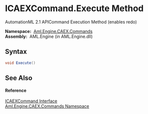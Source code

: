 ICAEXCommand.Execute Method
===========================
AutomationML 2.1 APICommand Execution Method (enables redo)

  **Namespace:**  [Aml.Engine.CAEX.Commands][1]  
  **Assembly:**  AML.Engine (in AML.Engine.dll)

Syntax
------

```csharp
void Execute()
```


See Also
--------

#### Reference
[ICAEXCommand Interface][2]  
[Aml.Engine.CAEX.Commands Namespace][1]  

[1]: ../README.md
[2]: README.md
[3]: https://www.automationml.org
[4]: ../../icons/logoShade.png